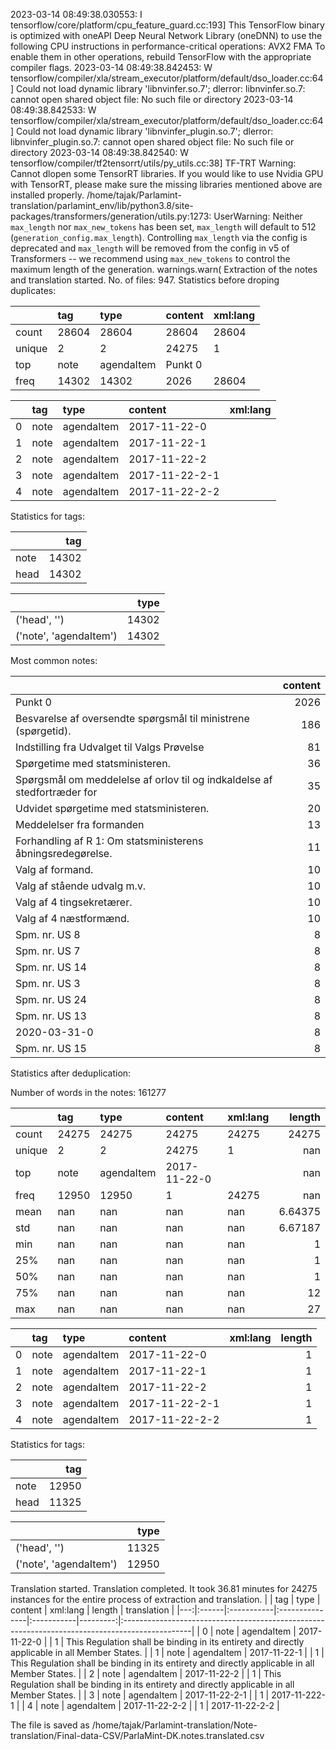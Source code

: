2023-03-14 08:49:38.030553: I tensorflow/core/platform/cpu_feature_guard.cc:193] This TensorFlow binary is optimized with oneAPI Deep Neural Network Library (oneDNN) to use the following CPU instructions in performance-critical operations:  AVX2 FMA
To enable them in other operations, rebuild TensorFlow with the appropriate compiler flags.
2023-03-14 08:49:38.842453: W tensorflow/compiler/xla/stream_executor/platform/default/dso_loader.cc:64] Could not load dynamic library 'libnvinfer.so.7'; dlerror: libnvinfer.so.7: cannot open shared object file: No such file or directory
2023-03-14 08:49:38.842533: W tensorflow/compiler/xla/stream_executor/platform/default/dso_loader.cc:64] Could not load dynamic library 'libnvinfer_plugin.so.7'; dlerror: libnvinfer_plugin.so.7: cannot open shared object file: No such file or directory
2023-03-14 08:49:38.842540: W tensorflow/compiler/tf2tensorrt/utils/py_utils.cc:38] TF-TRT Warning: Cannot dlopen some TensorRT libraries. If you would like to use Nvidia GPU with TensorRT, please make sure the missing libraries mentioned above are installed properly.
/home/tajak/Parlamint-translation/parlamint_env/lib/python3.8/site-packages/transformers/generation/utils.py:1273: UserWarning: Neither `max_length` nor `max_new_tokens` has been set, `max_length` will default to 512 (`generation_config.max_length`). Controlling `max_length` via the config is deprecated and `max_length` will be removed from the config in v5 of Transformers -- we recommend using `max_new_tokens` to control the maximum length of the generation.
  warnings.warn(
Extraction of the notes and translation started.
No. of files: 947.
Statistics before droping duplicates:



|        | tag   | type       | content   | xml:lang   |
|:-------|:------|:-----------|:----------|:-----------|
| count  | 28604 | 28604      | 28604     | 28604      |
| unique | 2     | 2          | 24275     | 1          |
| top    | note  | agendaItem | Punkt 0   |            |
| freq   | 14302 | 14302      | 2026      | 28604      |


|    | tag   | type       | content        | xml:lang   |
|---:|:------|:-----------|:---------------|:-----------|
|  0 | note  | agendaItem | 2017-11-22-0   |            |
|  1 | note  | agendaItem | 2017-11-22-1   |            |
|  2 | note  | agendaItem | 2017-11-22-2   |            |
|  3 | note  | agendaItem | 2017-11-22-2-1 |            |
|  4 | note  | agendaItem | 2017-11-22-2-2 |            |


Statistics for tags:

|      |   tag |
|:-----|------:|
| note | 14302 |
| head | 14302 |


|                        |   type |
|:-----------------------|-------:|
| ('head', '')           |  14302 |
| ('note', 'agendaItem') |  14302 |
Most common notes:

|                                                                          |   content |
|:-------------------------------------------------------------------------|----------:|
| Punkt 0                                                                  |      2026 |
| Besvarelse af oversendte spørgsmål til ministrene (spørgetid).           |       186 |
| Indstilling fra Udvalget til Valgs Prøvelse                              |        81 |
| Spørgetime med statsministeren.                                          |        36 |
| Spørgsmål om meddelelse af orlov til og indkaldelse af stedfortræder for |        35 |
| Udvidet spørgetime med statsministeren.                                  |        20 |
| Meddelelser fra formanden                                                |        13 |
| Forhandling af R 1: Om statsministerens åbningsredegørelse.              |        11 |
| Valg af formand.                                                         |        10 |
| Valg af stående udvalg m.v.                                              |        10 |
| Valg af 4 tingsekretærer.                                                |        10 |
| Valg af 4 næstformænd.                                                   |        10 |
| Spm. nr. US 8                                                            |         8 |
| Spm. nr. US 7                                                            |         8 |
| Spm. nr. US 14                                                           |         8 |
| Spm. nr. US 3                                                            |         8 |
| Spm. nr. US 24                                                           |         8 |
| Spm. nr. US 13                                                           |         8 |
| 2020-03-31-0                                                             |         8 |
| Spm. nr. US 15                                                           |         8 |
Statistics after deduplication:

Number of words in the notes: 161277

|        | tag   | type       | content      | xml:lang   |      length |
|:-------|:------|:-----------|:-------------|:-----------|------------:|
| count  | 24275 | 24275      | 24275        | 24275      | 24275       |
| unique | 2     | 2          | 24275        | 1          |   nan       |
| top    | note  | agendaItem | 2017-11-22-0 |            |   nan       |
| freq   | 12950 | 12950      | 1            | 24275      |   nan       |
| mean   | nan   | nan        | nan          | nan        |     6.64375 |
| std    | nan   | nan        | nan          | nan        |     6.67187 |
| min    | nan   | nan        | nan          | nan        |     1       |
| 25%    | nan   | nan        | nan          | nan        |     1       |
| 50%    | nan   | nan        | nan          | nan        |     1       |
| 75%    | nan   | nan        | nan          | nan        |    12       |
| max    | nan   | nan        | nan          | nan        |    27       |


|    | tag   | type       | content        | xml:lang   |   length |
|---:|:------|:-----------|:---------------|:-----------|---------:|
|  0 | note  | agendaItem | 2017-11-22-0   |            |        1 |
|  1 | note  | agendaItem | 2017-11-22-1   |            |        1 |
|  2 | note  | agendaItem | 2017-11-22-2   |            |        1 |
|  3 | note  | agendaItem | 2017-11-22-2-1 |            |        1 |
|  4 | note  | agendaItem | 2017-11-22-2-2 |            |        1 |


Statistics for tags:

|      |   tag |
|:-----|------:|
| note | 12950 |
| head | 11325 |


|                        |   type |
|:-----------------------|-------:|
| ('head', '')           |  11325 |
| ('note', 'agendaItem') |  12950 |
Translation started.
Translation completed. It took 36.81 minutes for 24275 instances for the entire process of extraction and translation.
|    | tag   | type       | content        | xml:lang   |   length | translation                                                                                    |
|---:|:------|:-----------|:---------------|:-----------|---------:|:-----------------------------------------------------------------------------------------------|
|  0 | note  | agendaItem | 2017-11-22-0   |            |        1 | This Regulation shall be binding in its entirety and directly applicable in all Member States. |
|  1 | note  | agendaItem | 2017-11-22-1   |            |        1 | This Regulation shall be binding in its entirety and directly applicable in all Member States. |
|  2 | note  | agendaItem | 2017-11-22-2   |            |        1 | This Regulation shall be binding in its entirety and directly applicable in all Member States. |
|  3 | note  | agendaItem | 2017-11-22-2-1 |            |        1 | 2017-11-222-1                                                                                  |
|  4 | note  | agendaItem | 2017-11-22-2-2 |            |        1 | 2017-11-22-2-2                                                                                 |




The file is saved as /home/tajak/Parlamint-translation/Note-translation/Final-data-CSV/ParlaMint-DK.notes.translated.csv
